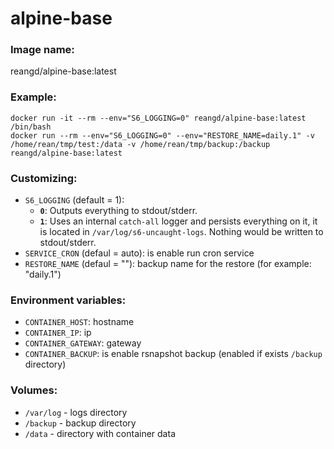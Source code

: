 alpine-base
===


### Image name:
reangd/alpine-base:latest


### Example:
```
docker run -it --rm --env="S6_LOGGING=0" reangd/alpine-base:latest /bin/bash
docker run --rm --env="S6_LOGGING=0" --env="RESTORE_NAME=daily.1" -v /home/rean/tmp/test:/data -v /home/rean/tmp/backup:/backup reangd/alpine-base:latest
```


### Customizing:
* `S6_LOGGING` (default = 1):
  * **`0`**: Outputs everything to stdout/stderr.
  * **`1`**: Uses an internal `catch-all` logger and persists everything on it, it is located in `/var/log/s6-uncaught-logs`. Nothing would be written to stdout/stderr.
* `SERVICE_CRON` (defaul = auto): is enable run cron service
* `RESTORE_NAME` (defaul = ""): backup name for the restore (for example: "daily.1")


### Environment variables:
* `CONTAINER_HOST`: hostname
* `CONTAINER_IP`: ip
* `CONTAINER_GATEWAY`: gateway
* `CONTAINER_BACKUP`: is enable rsnapshot backup (enabled if exists `/backup` directory)


### Volumes:
* `/var/log` - logs directory
* `/backup` - backup directory
* `/data` - directory with container data